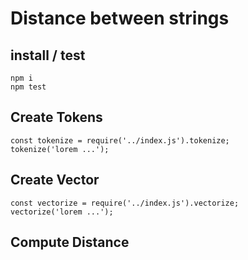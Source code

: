 # Distance between strings

## install / test

    npm i
    npm test


## Create Tokens

    const tokenize = require('../index.js').tokenize;
    tokenize('lorem ...');


## Create Vector

    const vectorize = require('../index.js').vectorize;
    vectorize('lorem ...');

## Compute Distance